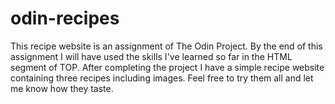 # odin-recipes
This recipe website is an assignment of The Odin Project. By the end of this assignment I will have used the skills I've learned so far in the HTML segment of TOP.
After completing the project I have a simple recipe website containing three recipes including images. Feel free to try them all and let me know how they taste.